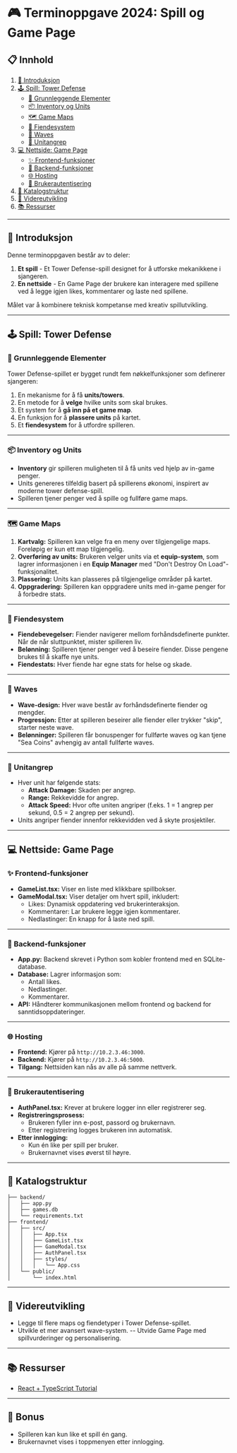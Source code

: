 # 🎮 Terminoppgave 2024: Spill og Game Page

## 📋 Innhold
1. [📖 Introduksjon](#-introduksjon)
2. [🕹️ Spill: Tower Defense](#️-spill-tower-defense)
   - [🔑 Grunnleggende Elementer](#-grunnleggende-elementer)
   - [📦 Inventory og Units](#-inventory-og-units)
   - [🗺️ Game Maps](#-game-maps)
   - [👾 Fiendesystem](#-fiendesystem)
   - [🌊 Waves](#-waves)
   - [🎯 Unitangrep](#-unitangrep)
3. [💻 Nettside: Game Page](#-nettside-game-page)
   - [✨ Frontend-funksjoner](#-frontend-funksjoner)
   - [🔧 Backend-funksjoner](#-backend-funksjoner)
   - [🌐 Hosting](#-hosting)
   - [🔑 Brukerautentisering](#-brukerautentisering)
4. [📁 Katalogstruktur](#-katalogstruktur)
5. [🚀 Videreutvikling](#-videreutvikling)
6. [📚 Ressurser](#-ressurser)

---

## 📖 Introduksjon

Denne terminoppgaven består av to deler:
1. **Et spill** - Et Tower Defense-spill designet for å utforske mekanikkene i sjangeren.
2. **En nettside** - En Game Page der brukere kan interagere med spillene ved å legge igjen likes, kommentarer og laste ned spillene.

Målet var å kombinere teknisk kompetanse med kreativ spillutvikling.

---

## 🕹️ Spill: Tower Defense

### 🔑 Grunnleggende Elementer

Tower Defense-spillet er bygget rundt fem nøkkelfunksjoner som definerer sjangeren:
1. En mekanisme for å få **units/towers**.
2. En metode for å **velge** hvilke units som skal brukes.
3. Et system for å **gå inn på et game map**.
4. En funksjon for å **plassere units** på kartet.
5. Et **fiendesystem** for å utfordre spilleren.

---

### 📦 Inventory og Units

- **Inventory** gir spilleren muligheten til å få units ved hjelp av in-game penger.
- Units genereres tilfeldig basert på spillerens økonomi, inspirert av moderne tower defense-spill.
- Spilleren tjener penger ved å spille og fullføre game maps.

---

### 🗺️ Game Maps

1. **Kartvalg:** Spilleren kan velge fra en meny over tilgjengelige maps. Foreløpig er kun ett map tilgjengelig.
2. **Overføring av units:** Brukeren velger units via et **equip-system**, som lagrer informasjonen i en **Equip Manager** med "Don't Destroy On Load"-funksjonalitet.
3. **Plassering:** Units kan plasseres på tilgjengelige områder på kartet.
4. **Oppgradering:** Spilleren kan oppgradere units med in-game penger for å forbedre stats.

---

### 👾 Fiendesystem

- **Fiendebevegelser:** Fiender navigerer mellom forhåndsdefinerte punkter. Når de når sluttpunktet, mister spilleren liv.
- **Belønning:** Spilleren tjener penger ved å beseire fiender. Disse pengene brukes til å skaffe nye units.
- **Fiendestats:** Hver fiende har egne stats for helse og skade.

---

### 🌊 Waves

- **Wave-design:** Hver wave består av forhåndsdefinerte fiender og mengder.
- **Progressjon:** Etter at spilleren beseirer alle fiender eller trykker "skip", starter neste wave.
- **Belønninger:** Spilleren får bonuspenger for fullførte waves og kan tjene "Sea Coins" avhengig av antall fullførte waves.

---

### 🎯 Unitangrep

- Hver unit har følgende stats:
  - **Attack Damage:** Skaden per angrep.
  - **Range:** Rekkevidde for angrep.
  - **Attack Speed:** Hvor ofte uniten angriper (f.eks. 1 = 1 angrep per sekund, 0.5 = 2 angrep per sekund).
- Units angriper fiender innenfor rekkevidden ved å skyte prosjektiler.

---

## 💻 Nettside: Game Page

### ✨ Frontend-funksjoner

- **GameList.tsx:** Viser en liste med klikkbare spillbokser.
- **GameModal.tsx:** Viser detaljer om hvert spill, inkludert:
  - Likes: Dynamisk oppdatering ved brukerinteraksjon.
  - Kommentarer: Lar brukere legge igjen kommentarer.
  - Nedlastinger: En knapp for å laste ned spill.

---

### 🔧 Backend-funksjoner

- **App.py:** Backend skrevet i Python som kobler frontend med en SQLite-database.
- **Database:** Lagrer informasjon som:
  - Antall likes.
  - Nedlastinger.
  - Kommentarer.
- **API:** Håndterer kommunikasjonen mellom frontend og backend for sanntidsoppdateringer.

---

### 🌐 Hosting

- **Frontend:** Kjører på `http://10.2.3.46:3000`.
- **Backend:** Kjører på `http://10.2.3.46:5000`.
- **Tilgang:** Nettsiden kan nås av alle på samme nettverk.

---

### 🔑 Brukerautentisering

- **AuthPanel.tsx:** Krever at brukere logger inn eller registrerer seg.
- **Registreringsprosess:**
  - Brukeren fyller inn e-post, passord og brukernavn.
  - Etter registrering logges brukeren inn automatisk.
- **Etter innlogging:**
  - Kun én like per spill per bruker.
  - Brukernavnet vises øverst til høyre.

---

## 📁 Katalogstruktur

```plaintext
├── backend/
│   ├── app.py
│   ├── games.db
│   └── requirements.txt
├── frontend/
│   ├── src/
│   │   ├── App.tsx
│   │   ├── GameList.tsx
│   │   ├── GameModal.tsx
│   │   ├── AuthPanel.tsx
│   │   ├── styles/
│   │   │   └── App.css
│   └── public/
│       └── index.html
```

---

## 🚀 Videreutvikling
- Legge til flere maps og fiendetyper i Tower Defense-spillet.
- Utvikle et mer avansert wave-system.
-- Utvide Game Page med spillvurderinger og personalisering.

---

## 📚 Ressurser
- [React + TypeScript Tutorial](https://github.com/FiskFisk/Hvordan-lage-en-applikasjon-i-React-Vue-SvelteKit)

---

## 🎉 Bonus
- Spilleren kan kun like et spill én gang.
- Brukernavnet vises i toppmenyen etter innlogging.


